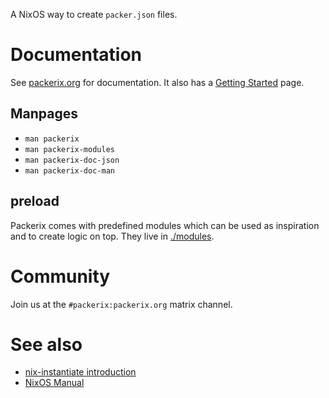 
A NixOS way to create `packer.json` files.

# Documentation

See [packerix.org](https://packerix.org/documentation/) for documentation.
It also has a [Getting Started](https://packerix.org/documentation/getting-started/) page.

## Manpages

* `man packerix`
* `man packerix-modules`
* `man packerix-doc-json`
* `man packerix-doc-man`

## preload

Packerix comes with predefined modules which can be used as
inspiration and to create logic on top.
They live in
[./modules](./modules/).

# Community

Join us at the `#packerix:packerix.org` matrix channel.

# See also

* [nix-instantiate introduction](https://tech.ingolf-wagner.de/nixos/nix-instantiate/)
* [NixOS Manual](https://nixos.org/nixos/manual/index.html#sec-writing-modules)
